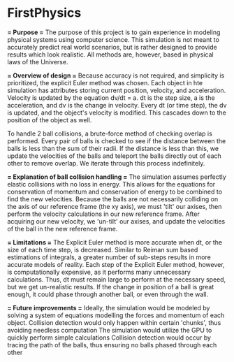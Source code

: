 # FirstPhysics
**= Purpose =**
The purpose of this project is to gain experience in modeling physical systems using computer science. 
This simulation is not meant to accurately predict real world scenarios, but is rather designed to provide results which look realistic.
All methods are, however, based in physical laws of the Universe.

**= Overview of design =**
Because accuracy is not required, and simplicity is prioritized, the explicit Euler method was chosen.
Each object in hte simulation has attributes storing current position, velocity, and acceleration. 
Velocity is updated by the equation dv/dt = a. dt is the step size, a is the acceleration, and dv is the change in velocity.
Every dt (or time step), the dv is updated, and the object's velocity is modified. This cascades down to the position of the object as well.

To handle 2 ball collisions, a brute-force method of checking overlap is performed. 
Every pair of balls is checked to see if the distance between the balls is less than the sum of their radii. 
If the distance is less than this, we update the velocities of the balls and teleport the balls directly out of each other to remove overlap.
We iterate through this process indefinitely.

**= Explanation of ball collision handling =**
The simulation assumes perfectly elastic collisions with no loss in energy. 
This allows for the equations for conservation of momentum and conservation of energy to be combined to find the new velocities.
Because the balls are not necessarily colliding on the axis of our reference frame (the xy axis), we must 'tilt' our axises,
then perform the velocity calculations in our new reference frame. After acquiring our new velocity, we 'un-tilt' our axises,
and update the velocities of the ball in the new reference frame.

**= Limitations =**
The Explicit Euler method is more accurate when dt, or the size of each time step, is decreased. 
Similar to Reiman sum based estimations of integrals, a greater number of sub-steps results in more accurate models of reality.
Each step of the Explicit Euler method, however, is computationally expensive, as it performs many unnecessary calculations.
Thus, dt must remain large to perform at the necessary speed, but we get un-realistic results.
If the change in position of a ball is great enough, it could phase through another ball, or even through the wall.

**= Future improvements =**
Ideally, the simulation would be modeled by solving a system of equations modelling the forces and momentum of each object.
Collision detection would only happen within certain 'chunks', thus avoiding needless computation
The simulation would utilize the GPU to quickly perform simple calculations
Collision detection would occur by tracing the path of the balls, thus ensuring no balls phased through each other
